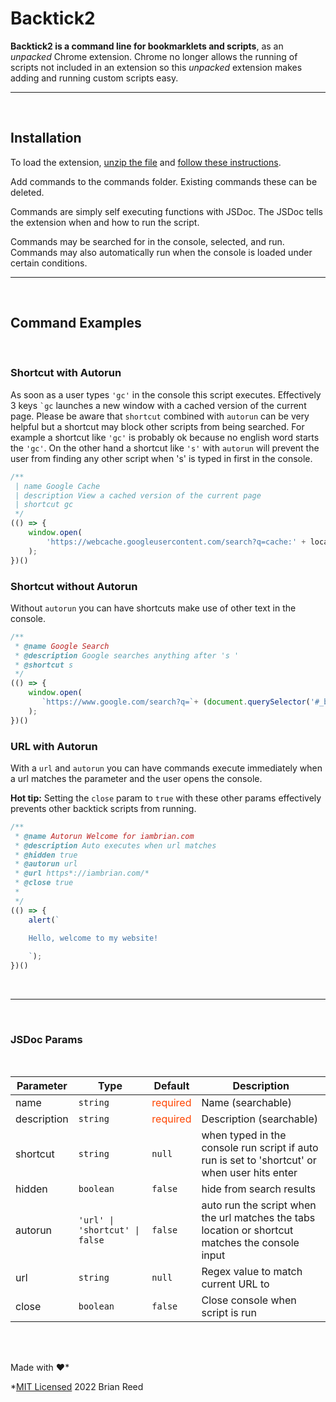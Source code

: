 # Backtick2

**Backtick2 is a command line for bookmarklets and scripts**, as an *unpacked* Chrome extension. Chrome no longer allows the running of scripts not included in an extension so this *unpacked* extension makes adding and running custom scripts easy.
<br>

---
<br>

## Installation
To load the extension, [unzip the file](https://github.com/backtickbacktick/backtick2/raw/main/backtick-chrome-extension.tgz) and [follow these instructions](https://developer.chrome.com/docs/extensions/mv3/getstarted/development-basics/#load-unpacked).

Add commands to the commands folder. Existing commands these can be deleted.

Commands are simply self executing functions with JSDoc. 
The JSDoc tells the extension when and how to run the script.

Commands may be searched for in the console, selected, and run. 
Commands may also automatically run when the console is loaded under certain conditions.
<br>

---
<br>

## Command Examples
<br>

### Shortcut with Autorun

As soon as a user types `'gc'` in the console this script executes. Effectively 3 keys <code>&#96;gc</code> launches a new window with a cached version of the current page. Please be aware that `shortcut` combined with `autorun` can be very helpful but a shortcut may block other scripts from being searched. For example a shortcut like `'gc'` is probably ok because no english word starts the `'gc'`. On the other hand a shortcut like `'s'` with `autorun` will prevent the user from finding any other script when 's' is typed in first in the console.

```javascript
/**
 | name Google Cache 
 | description View a cached version of the current page
 | shortcut gc
 */
(() => {
    window.open(
        'https://webcache.googleusercontent.com/search?q=cache:' + location.href
    );
})()
```

### Shortcut without Autorun

Without `autorun` you can have shortcuts make use of other text in the console.

```javascript
/**
 * @name Google Search 
 * @description Google searches anything after 's '
 * @shortcut s
 */
(() => {
    window.open(
       `https://www.google.com/search?q=`+ (document.querySelector('#_bt-container input').value + '').substring(2)
    );
})()
```

### URL with Autorun

With a `url` and `autorun` you can have commands execute immediately when a url matches the parameter and the user opens the console. 

**Hot tip:** Setting the `close` param to `true` with these other params effectively prevents other backtick scripts from running.

```javascript
/**
 * @name Autorun Welcome for iambrian.com
 * @description Auto executes when url matches
 * @hidden true
 * @autorun url
 * @url https*://iambrian.com/*
 * @close true
 * 
 */
(() => {
    alert(`

    Hello, welcome to my website!
    
    `);
})()
```
<br>

---
<br>

### JSDoc Params

<br>

| Parameter   | Type        | Default |  Description |
| ----------- | ----------- | ----------- |----------- |
| name | `string` | <span style="color: OrangeRed">required<span>  | Name (searchable)
| description | `string`|  <span style="color: OrangeRed">required<span>   | Description (searchable)
| shortcut | `string` | `null` | when typed in the console run script if auto run is set to 'shortcut' or when user hits enter
| hidden | `boolean` | `false` | hide from search results 
| autorun | `'url' \| 'shortcut' \| false` | `false` | auto run the script when the url matches the tabs location or shortcut matches the console input 
| url | `string` | `null` | Regex value to match current URL to
| close | `boolean` | `false` | Close console when script is run

<br>
<br>

Made with ❤️*

*[MIT Licensed](http://opensource.org/licenses/MIT) 2022 Brian Reed 
